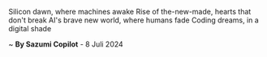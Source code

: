 Silicon dawn, where machines awake
Rise of the-new-made, hearts that don't break
AI's brave new world, where humans fade
 Coding dreams, in a digital shade

~ <b>By Sazumi Copilot</b> - 8 Juli 2024